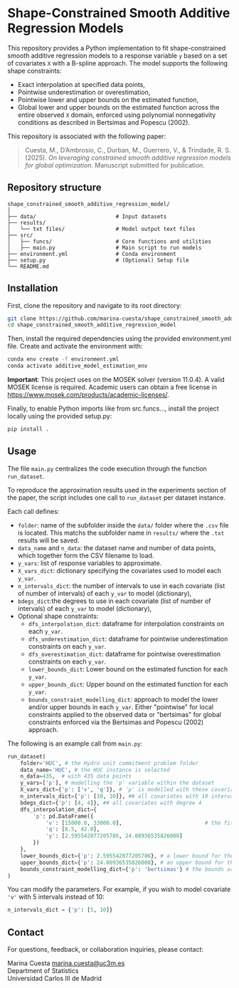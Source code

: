 # Shape-Constrained Smooth Additive Regression Models

This repository provides a Python implementation to fit shape-constrained smooth additive regression models to a response variable `y` based on a set of covariates `X` with a  B-spline approach. The model supports the following shape constraints:

- Exact interpolation at specified data points,
- Pointwise underestimation or overestimation,
- Pointwise lower and upper bounds on the estimated function,
- Global lower and upper bounds on the estimated function across the entire observed `X` domain, enforced using polynomial nonnegativity conditions as described in Bertsimas and Popescu (2002).

This repository is associated with the following paper:

> Cuesta, M., D’Ambrosio, C., Durban, M., Guerrero, V., & Trindade, R. S. (2025).  *On leveraging constrained smooth additive regression models for global optimization*. Manuscript submitted for publication.

## Repository structure

```  
shape_constrained_smooth_additive_regression_model/
│
├── data/                         # Input datasets
├── results/
│   └── txt files/                # Model output text files
├── src/
│   ├── funcs/                    # Core functions and utilities
│   ├── main.py                   # Main script to run models
├── environment.yml               # Conda environment
├── setup.py                      # (Optional) Setup file
└── README.md
```



## Installation

First, clone the repository and navigate to its root directory:

```bash
git clone https://github.com/marina-cuesta/shape_constrained_smooth_additive_regression_model.git
cd shape_constrained_smooth_additive_regression_model
```

Then, install the required dependencies using the provided environment.yml file. Create and activate the environment with:
```bash
conda env create -f environment.yml
conda activate additive_model_estimation_env
```
**Important**: This project uses on the MOSEK solver (version 11.0.4). A valid MOSEK license is required. Academic users can obtain a free license in https://www.mosek.com/products/academic-licenses/.

Finally, to enable Python imports like from src.funcs..., install the project locally using the provided setup.py:
```bash
pip install .
```

## Usage

The file `main.py` centralizes the code execution through the function `run_dataset`.  

To reproduce the approximation results used in the experiments section of the paper, the script includes one call to `run_dataset` per dataset instance.

Each call defines:
- `folder`: name of the subfolder inside the `data/` folder where the `.csv` file is located. This matchs the subfolder name in `results/` where the `.txt` results will be saved.
- `data_name` and `n_data`: the dataset name and number of data points, which together form the CSV filename to load.
- `y_vars`: list of response variables to approximate.
- `X_vars_dict`: dictionary specifying the covariates used to model each `y_var`.
- `n_intervals_dict`: the number of intervals to use in each covariate (list of number of intervals) of each `y_var` to model (dictionary),
- `bdegs_dict`:the degrees to use in each covariate (list of number of intervals) of each `y_var` to model (dictionary),
- Optional shape constraints:
  - `dfs_interpolation_dict`: dataframe for interpolation constraints on each `y_var`.
  - `dfs_underestimation_dict`: dataframe for pointwise underestimation constraints  on each `y_var`.
  - `dfs_overestimation_dict`: dataframe for pointwise overestimation constraints  on each `y_var`.
  - `lower_bounds_dict`: Lower bound on the estimated function for each `y_var`.
  - `upper_bounds_dict`: Upper bound on the estimated function for each `y_var`.
  - `bounds_constraint_modelling_dict`:  approach to model the lower and/or upper bounds in each `y_var`. Either "pointwise" for local constraints applied to the observed data or "bertsimas" for global constraints enforced via the Bertsimas and Popescu (2002) approach.



The following is an example call from `main.py`:

```python
run_dataset(
    folder='HUC', # the Hydro unit commitment problem folder
    data_name='HUC', # the HUC instance is selected  
    n_data=435,  # with 435 data points
    y_vars=['p'], # modelling the 'p' variable within the dataset
    X_vars_dict={'p': ['v', 'q']}, # 'p' is modelled with these covariates
    n_intervals_dict={'p': [10, 10]}, ## all covariates with 10 intervals
    bdegs_dict={'p': [4, 4]}, ## all covariates with degree 4
    dfs_interpolation_dict={
        'p': pd.DataFrame({
            'v': [15000.0, 33000.0],                          # the fitted model must interpolate at these specified data points
            'q': [8.5, 42.0],
            'y': [2.595542077205786, 24.08936535826008]
        })
    },   
    lower_bounds_dict={'p': 2.595542077205786}, # a lower bound for the estimated model is provided
    upper_bounds_dict={'p': 24.08936535826008}, # an upper bound for the estimated model is provided
    bounds_constraint_modelling_dict={'p': 'bertsimas'} # the bounds are required to be global across the whole X domain, and then, modelled with Bertsimas and Popescu (2002) approach.
)
```

You can modify the parameters. For example, if you wish to model covariate `'v'` with 5 intervals instead of 10:

```python
n_intervals_dict = {'p': [5, 10]}
```

## Contact

For questions, feedback, or collaboration inquiries, please contact:

Marina Cuesta
[marina.cuesta@uc3m.es](mailto:marina.cuesta@uc3m.es)  
Department of Statistics  
Universidad Carlos III de Madrid
